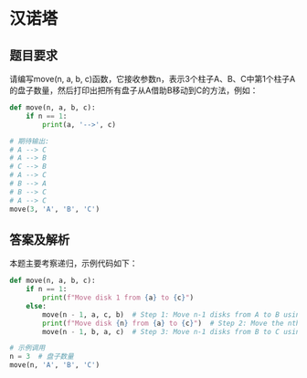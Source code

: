 # 汉诺塔

## 题目要求

请编写move(n, a, b, c)函数，它接收参数n，表示3个柱子A、B、C中第1个柱子A的盘子数量，然后打印出把所有盘子从A借助B移动到C的方法，例如：
```python
def move(n, a, b, c):
    if n == 1:
        print(a, '-->', c)

# 期待输出:
# A --> C
# A --> B
# C --> B
# A --> C
# B --> A
# B --> C
# A --> C
move(3, 'A', 'B', 'C')
```

## 答案及解析

本题主要考察递归，示例代码如下：
```python
def move(n, a, b, c):
    if n == 1:
        print(f"Move disk 1 from {a} to {c}")
    else:
        move(n - 1, a, c, b)  # Step 1: Move n-1 disks from A to B using C as auxiliary
        print(f"Move disk {n} from {a} to {c}")  # Step 2: Move the nth disk from A to C
        move(n - 1, b, a, c)  # Step 3: Move n-1 disks from B to C using A as auxiliary

# 示例调用
n = 3  # 盘子数量
move(n, 'A', 'B', 'C')
```
